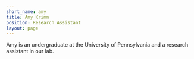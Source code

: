 ```yaml
---
short_name: amy
title: Amy Krimm
position: Research Assistant
layout: page
---
```


Amy is an undergraduate at the University of Pennsylvania and a research assistant in our lab.
